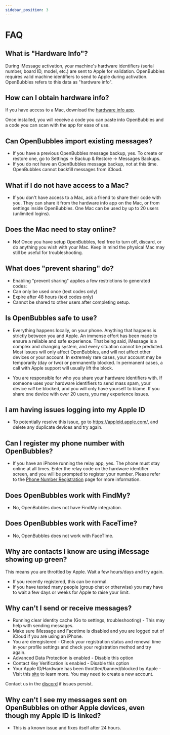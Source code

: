 ```yaml
---
sidebar_position: 3
---
```




# FAQ

## What is "Hardware Info"?&#x20;

During iMessage activation, your machine's hardware identifiers (serial number, board ID, model, etc.) are sent to Apple for validation. OpenBubbles requires valid machine identifiers to send to Apple during activation. OpenBubbles refers to this data as "hardware info".

## How can I obtain hardware info?

If you have access to a Mac, download the [hardware info app](https://github.com/TaeHagen/Mac-Hardware-Info/releases). 

Once installed, you will receive a code you can paste into OpenBubbles and a code you can scan with the app for ease of use.

## Can OpenBubbles import existing messages? 
* If you have a previous OpenBubbles message backup, yes. To create or restore one, go to Settings -> Backup & Restore -> Messages Backups.
* If you do not have an OpenBubbles message backup, not at this time. OpenBubbles cannot backfill messages from iCloud.

## What if I do not have access to a Mac?

* If you don't have access to a Mac, ask a friend to share their code with you. They can share it from the hardware info app on the Mac, or from settings inside OpenBubbles. One Mac can be used by up to 20 users (unlimited logins).

## Does the Mac need to stay online?&#x20;

* No! Once you have setup OpenBubbles, feel free to turn off, discard, or do anything you wish with your Mac. Keep in mind the physical Mac may still be useful for troubleshooting.

## What does "prevent sharing" do?

* Enabling "prevent sharing" applies a few restrictions to generated codes:
* Can only be used once (text codes only)
* Expire after 48 hours (text codes only)
* Cannot be shared to other users after completing setup.

## Is OpenBubbles safe to use?&#x20;

* Everything happens locally, on your phone. Anything that happens is strictly between you and Apple. An immense effort has been made to ensure a reliable and safe experience. That being said, iMessage is a complex and changing system, and every situation cannot be predicted. Most issues will only affect OpenBubbles, and will not affect other devices or your account. In extremely rare cases, your account may be temporarily (day or two) or permanently blocked. In permanent cases, a call with Apple support will usually lift the block.

* You are responsible for who you share your hardware identifiers with. If someone uses your hardware identifiers to send mass spam, your device _will_ be blocked, and you will only have yourself to blame. If you share one device with over 20 users, you may experience issues.

## I am having issues logging into my Apple ID
* To potentially resolve this issue, go to https://appleid.apple.com/, and delete any duplicate devices and try again.


## Can I register my phone number with OpenBubbles?

* &#x20;If you have an iPhone running the relay app, yes. The phone must stay online at all times. Enter the relay code on the hardware identifier screen, and you will be prompted to register your number. Please refer to the [Phone Number Registration](Setup/pnr) page for more information.

## Does OpenBubbles work with FindMy?

* No, OpenBubbles does not have FindMy integration.

## Does OpenBubbles work with FaceTime?

* No, OpenBubbles does not work with FaceTime.

## Why are contacts I know are using iMessage showing up green?

This means you are throttled by Apple. Wait a few hours/days and try again.
* If you recently registered, this can be normal.
* If you have texted many people (group chat or otherwise) you may have to wait a few days or weeks for Apple to raise your limit.

## Why can't I send or receive messages?

* Running clear identity cache (Go to settings, troubleshooting) - This may help with sending messages.
* Make sure iMessage and Facetime is disabled and you are logged out of iCloud if you are using an iPhone.
* You are deregistered - Check your registration status and renewal time in your profile settings and check your registration method and try again.
* Advanced Data Protection is enabled - Disable this option
* Contact Key Verification is enabled - Disable this option
* Your Apple ID/Hardware has been throttled/banned/blocked by Apple - Visit this [site](https://rentry.org/applebans) to learn more. You may need to create a new account.

Contact us in the [discord](https://discord.gg/98fWS4AQqN) if issues persist.

## Why can't I see my messages sent on OpenBubbles on other Apple devices, even though my Apple ID is linked?

* This is a known issue and fixes itself after 24 hours.